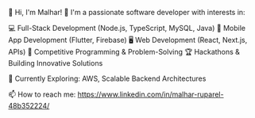 👋 Hi, I'm Malhar!
🚀 I'm a passionate software developer with interests in:

💻 Full-Stack Development (Node.js, TypeScript, MySQL, Java)
📱 Mobile App Development (Flutter, Firebase)
🖥️ Web Development (React, Next.js, APIs)
🎯 Competitive Programming & Problem-Solving
🏆 Hackathons & Building Innovative Solutions

🌱 Currently Exploring: AWS, Scalable Backend Architectures

📫 How to reach me: https://www.linkedin.com/in/malhar-ruparel-48b352224/
